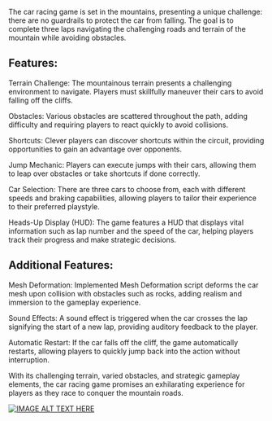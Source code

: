 The car racing game is set in the mountains, presenting a unique challenge: there are no guardrails to protect the car from falling. The goal is to complete three laps navigating the challenging roads and terrain of the mountain while avoiding obstacles.

## Features:

Terrain Challenge: The mountainous terrain presents a challenging environment to navigate. Players must skillfully maneuver their cars to avoid falling off the cliffs.

Obstacles: Various obstacles are scattered throughout the path, adding difficulty and requiring players to react quickly to avoid collisions.

Shortcuts: Clever players can discover shortcuts within the circuit, providing opportunities to gain an advantage over opponents.

Jump Mechanic: Players can execute jumps with their cars, allowing them to leap over obstacles or take shortcuts if done correctly.

Car Selection: There are three cars to choose from, each with different speeds and braking capabilities, allowing players to tailor their experience to their preferred playstyle.

Heads-Up Display (HUD): The game features a HUD that displays vital information such as lap number and the speed of the car, helping players track their progress and make strategic decisions.

## Additional Features:

Mesh Deformation: Implemented Mesh Deformation script deforms the car mesh upon collision with obstacles such as rocks, adding realism and immersion to the gameplay experience.

Sound Effects: A sound effect is triggered when the car crosses the lap signifying the start of a new lap, providing auditory feedback to the player.

Automatic Restart: If the car falls off the cliff, the game automatically restarts, allowing players to quickly jump back into the action without interruption.

With its challenging terrain, varied obstacles, and strategic gameplay elements, the car racing game promises an exhilarating experience for players as they race to conquer the mountain roads.



[![IMAGE ALT TEXT HERE](https://img.youtube.com/vi/MtPWC_MeyS0/0.jpg)](https://www.youtube.com/watch?v=MtPWC_MeyS0)






